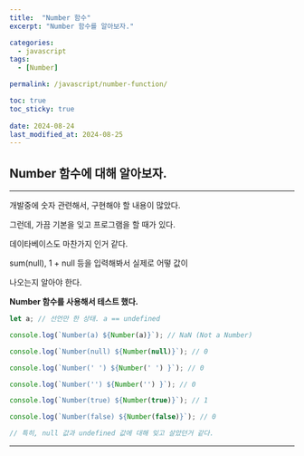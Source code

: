 ```yaml
---
title:  "Number 함수"    
excerpt: "Number 함수를 알아보자." 

categories:
  - javascript
tags:
  - [Number]

permalink: /javascript/number-function/

toc: true
toc_sticky: true
 
date: 2024-08-24
last_modified_at: 2024-08-25
---
```


## Number 함수에 대해 알아보자.

---

개발중에 숫자 관련해서, 구현해야 할 내용이 많았다.

그런데, 가끔 기본을 잊고 프로그램을 할 때가 있다.


데이타베이스도 마찬가지 인거 같다.

sum(null), 1 + null  등을 입력해봐서 실제로 어떻 값이

나오는지 알아야 한다.

**Number 함수를 사용해서 테스트 했다.**

```js
let a; // 선언만 한 상태. a == undefined 

console.log(`Number(a) ${Number(a)}`); // NaN (Not a Number)

console.log(`Number(null) ${Number(null)}`); // 0

console.log(`Number(' ') ${Number(' ') }`); // 0

console.log(`Number('') ${Number('') }`); // 0

console.log(`Number(true) ${Number(true)}`); // 1

console.log(`Number(false) ${Number(false)}`); // 0

// 특히, null 값과 undefined 값에 대해 잊고 살았던거 같다.
```
----
